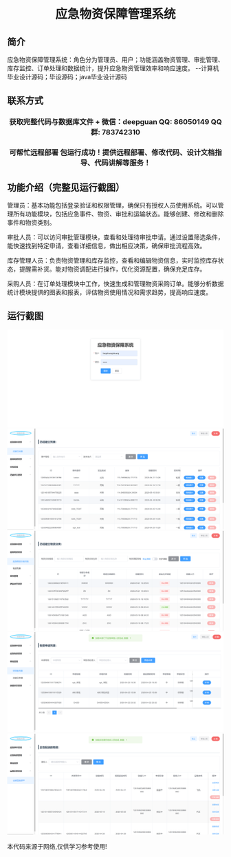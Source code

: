 <p><h1 align="center">应急物资保障管理系统</h1></p>

## 简介
应急物资保障管理系统：角色分为管理员、用户；功能涵盖物资管理、审批管理、库存监控、订单处理和数据统计，提升应急物资管理效率和响应速度。    --计算机毕业设计源码；毕设源码；java毕业设计源码


## 联系方式
<p><h3 align="center">获取完整代码与数据库文件 + 微信：deepguan QQ: 86050149 QQ群: 783742310</h3></p>
<p><h3 align="center">可帮忙远程部署 包运行成功！提供远程部署、修改代码、设计文档指导、代码讲解等服务！</h3></p>

## 功能介绍（完整见运行截图）
管理员：基本功能包括登录验证和权限管理，确保只有授权人员使用系统。可以管理所有功能模块，包括应急事件、物资、审批和运输状态。能够创建、修改和删除事件和物资类别。

审批人员：可以访问审批管理模块，查看和处理待审批申请。通过设置筛选条件，能快速找到特定申请，查看详细信息，做出相应决策，确保审批流程高效。

库存管理人员：负责物资管理和库存监控，查看和编辑物资信息，实时监控库存状态，提醒需补货。能对物资调配进行操作，优化资源配置，确保充足库存。

采购人员：在订单处理模块中工作，快速生成和管理物资采购订单。能够分析数据统计模块提供的图表和报表，评估物资使用情况和需求趋势，提高响应速度。


## 运行截图
![](imgs/588112-20220922163457254-1239334347.png)
![](imgs/588112-20220922163501849-200192886.png)
![](imgs/588112-20220922163506510-1180537082.png)
![](imgs/588112-20220922163511856-1201066092.png)
![](imgs/588112-20220922163515886-141366690.png)

<p>本代码来源于网络,仅供学习参考使用!</p>
